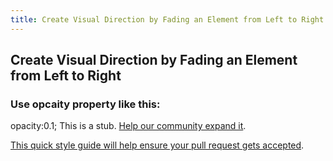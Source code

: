 ```yaml
---
title: Create Visual Direction by Fading an Element from Left to Right
---
```

## Create Visual Direction by Fading an Element from Left to Right
### Use opcaity property like this:
opacity:0.1;
This is a stub. <a href='https://github.com/freecodecamp/guides/tree/master/src/pages/certifications/responsive-web-design/applied-visual-design/create-visual-direction-by-fading-an-element-from-left-to-right/index.md' target='_blank' rel='nofollow'>Help our community expand it</a>.

<a href='https://github.com/freecodecamp/guides/blob/master/README.md' target='_blank' rel='nofollow'>This quick style guide will help ensure your pull request gets accepted</a>.

<!-- The article goes here, in GitHub-flavored Markdown. Feel free to add YouTube videos, images, and CodePen/JSBin embeds  -->
